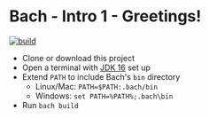 # Bach - Intro 1 - Greetings!

[![build](https://github.com/sormuras/bach-intro-1-greetings/workflows/build/badge.svg)](https://github.com/sormuras/bach-intro-1-greetings/actions)

- Clone or download this project
- Open a terminal with [JDK 16](https://jdk.java.net) set up
- Extend `PATH` to include Bach's `bin` directory
  - Linux/Mac: `PATH=$PATH:.bach/bin`
  - Windows: `set PATH=%PATH%;.bach\bin`
- Run `bach build`

